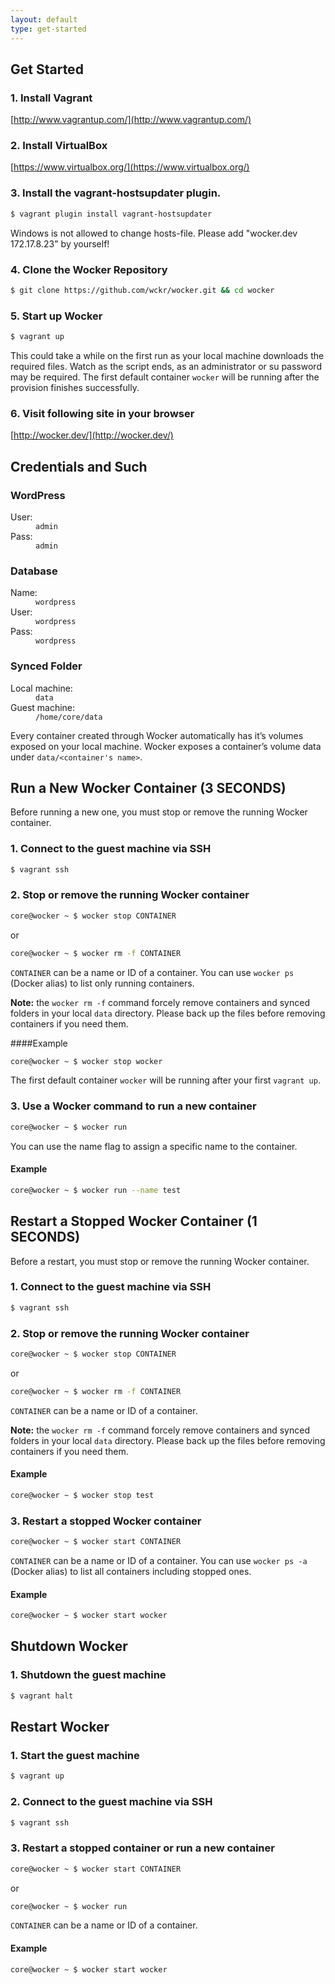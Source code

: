 ```yaml
---
layout: default
type: get-started
---
```


## Get Started

### 1. Install Vagrant

[http://www.vagrantup.com/](http://www.vagrantup.com/)

### 2. Install VirtualBox

[https://www.virtualbox.org/](https://www.virtualbox.org/)

### 3. Install the vagrant-hostsupdater plugin.

```bash
$ vagrant plugin install vagrant-hostsupdater
```

Windows is not allowed to change hosts-file. Please add "wocker.dev 172.17.8.23" by yourself!

### 4. Clone the Wocker Repository

```bash
$ git clone https://github.com/wckr/wocker.git && cd wocker
```

### 5. Start up Wocker

```bash
$ vagrant up
```

This could take a while on the first run as your local machine downloads the required files. Watch as the script ends, as an administrator or su password may be required. The first default container `wocker` will be running after the provision finishes successfully.


### 6. Visit following site in your browser

[http://wocker.dev/](http://wocker.dev/)

## Credentials and Such

### WordPress

<dl class="dl_inline dl_10">
  <dt>User:</dt>
  <dd><code>admin</code></dd>

  <dt>Pass:</dt>
  <dd><code>admin</code></dd>
</dl>

### Database

<dl class="dl_inline dl_10">
  <dt>Name:</dt>
  <dd><code>wordpress</code></dd>

  <dt>User:</dt>
  <dd><code>wordpress</code></dd>

  <dt>Pass:</dt>
  <dd><code>wordpress</code></dd>
</dl>

### Synced Folder

<dl class="dl_inline dl_20">
  <dt>Local machine:</dt>
  <dd><code>data</code></dd>

  <dt>Guest machine:</dt>
  <dd><code>/home/core/data</code></dd>
</dl>

Every container created through Wocker automatically has it’s volumes exposed on your local machine. Wocker exposes a container’s volume data under `data/<container's name>`.

## Run a New Wocker Container (3 SECONDS)

Before running a new one, you must stop or remove the running Wocker container.

### 1. Connect to the guest machine via SSH

```bash
$ vagrant ssh
```

### 2. Stop or remove the running Wocker container

```bash
core@wocker ~ $ wocker stop CONTAINER
```

or

```bash
core@wocker ~ $ wocker rm -f CONTAINER
```

`CONTAINER` can be a name or ID of a container. You can use `wocker ps` (Docker alias) to list only running containers.

__Note:__ the `wocker rm -f` command forcely remove containers and synced folders in your local `data` directory. Please back up the files before removing containers if you need them.

####Example

```bash
core@wocker ~ $ wocker stop wocker
```

The first default container `wocker` will be running after your first `vagrant up`.


### 3. Use a Wocker command to run a new container

```bash
core@wocker ~ $ wocker run
```

You can use the name flag to assign a specific name to the container.

#### Example

```bash
core@wocker ~ $ wocker run --name test
```

## Restart a Stopped Wocker Container (1 SECONDS)

Before a restart, you must stop or remove the running Wocker container.

### 1. Connect to the guest machine via SSH

```bash
$ vagrant ssh
```

### 2. Stop or remove the running Wocker container

```bash
core@wocker ~ $ wocker stop CONTAINER
```

or

```bash
core@wocker ~ $ wocker rm -f CONTAINER
```

`CONTAINER` can be a name or ID of a container.

__Note:__ the `wocker rm -f` command forcely remove containers and synced folders in your local `data` directory. Please back up the files before removing containers if you need them.

#### Example

```bash
core@wocker ~ $ wocker stop test
```

### 3. Restart a stopped Wocker container

```bash
core@wocker ~ $ wocker start CONTAINER
```

`CONTAINER` can be a name or ID of a container. You can use `wocker ps -a` (Docker alias) to list all containers including stopped ones.

#### Example

```bash
core@wocker ~ $ wocker start wocker
```

## Shutdown Wocker

### 1. Shutdown the guest machine

```bash
$ vagrant halt
```

## Restart Wocker

### 1. Start the guest machine

```bash
$ vagrant up
```

### 2. Connect to the guest machine via SSH

```bash
$ vagrant ssh
```

### 3. Restart a stopped container or run a new container

```bash
core@wocker ~ $ wocker start CONTAINER
```

or

```bash
core@wocker ~ $ wocker run
```

`CONTAINER` can be a name or ID of a container.

#### Example

```bash
core@wocker ~ $ wocker start wocker
```
